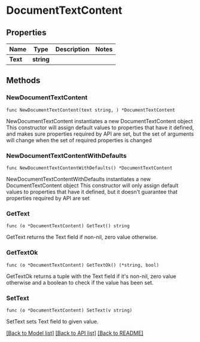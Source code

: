 # DocumentTextContent

## Properties

Name | Type | Description | Notes
------------ | ------------- | ------------- | -------------
**Text** | **string** |  | 

## Methods

### NewDocumentTextContent

`func NewDocumentTextContent(text string, ) *DocumentTextContent`

NewDocumentTextContent instantiates a new DocumentTextContent object
This constructor will assign default values to properties that have it defined,
and makes sure properties required by API are set, but the set of arguments
will change when the set of required properties is changed

### NewDocumentTextContentWithDefaults

`func NewDocumentTextContentWithDefaults() *DocumentTextContent`

NewDocumentTextContentWithDefaults instantiates a new DocumentTextContent object
This constructor will only assign default values to properties that have it defined,
but it doesn't guarantee that properties required by API are set

### GetText

`func (o *DocumentTextContent) GetText() string`

GetText returns the Text field if non-nil, zero value otherwise.

### GetTextOk

`func (o *DocumentTextContent) GetTextOk() (*string, bool)`

GetTextOk returns a tuple with the Text field if it's non-nil, zero value otherwise
and a boolean to check if the value has been set.

### SetText

`func (o *DocumentTextContent) SetText(v string)`

SetText sets Text field to given value.



[[Back to Model list]](../README.md#documentation-for-models) [[Back to API list]](../README.md#documentation-for-api-endpoints) [[Back to README]](../README.md)


